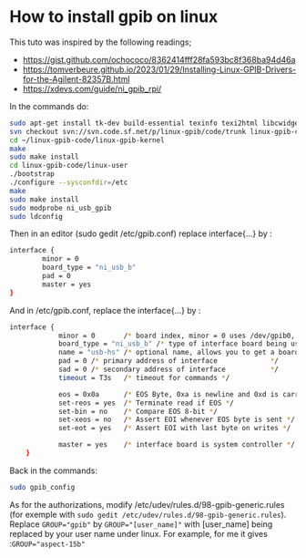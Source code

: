 # How to install gpib on linux

This tuto was inspired by the following readings;

- https://gist.github.com/ochococo/8362414fff28fa593bc8f368ba94d46a
- https://tomverbeure.github.io/2023/01/29/Installing-Linux-GPIB-Drivers-for-the-Agilent-82357B.html
- https://xdevs.com/guide/ni_gpib_rpi/

In the commands do:

```bash
sudo apt-get install tk-dev build-essential texinfo texi2html libcwidget-dev libncurses5-dev libx11-dev binutils-dev bison flex libusb-1.0-0 libusb-dev libmpfr-dev libexpat1-dev tofrodos subversion autoconf automake libtool mercurial
svn checkout svn://svn.code.sf.net/p/linux-gpib/code/trunk linux-gpib-code
cd ~/linux-gpib-code/linux-gpib-kernel
make
sudo make install
cd linux-gpib-code/linux-user
./bootstrap
./configure --sysconfdir=/etc
make
sudo make install
sudo modprobe ni_usb_gpib
sudo ldconfig
```

Then in an editor (sudo gedit /etc/gpib.conf) replace interface{...} by :

```bash
interface {
        minor = 0
        board_type = "ni_usb_b"
        pad = 0
        master = yes
} 

```

And in /etc/gpib.conf, replace the interface{...} by :

```bash
interface {
            minor = 0       /* board index, minor = 0 uses /dev/gpib0, minor = 1 uses /dev/gpib1, etc. */
            board_type = "ni_usb_b" /* type of interface board being used */
            name = "usb-hs" /* optional name, allows you to get a board descriptor using ibfind() */
            pad = 0 /* primary address of interface             */
            sad = 0 /* secondary address of interface           */
            timeout = T3s   /* timeout for commands */

            eos = 0x0a      /* EOS Byte, 0xa is newline and 0xd is carriage return */
            set-reos = yes  /* Terminate read if EOS */
            set-bin = no    /* Compare EOS 8-bit */
            set-xeos = no   /* Assert EOI whenever EOS byte is sent */
            set-eot = yes   /* Assert EOI with last byte on writes */

            master = yes    /* interface board is system controller */
    }
```

Back in the commands:

```bash
sudo gpib_config
```

As for the authorizations, modify /etc/udev/rules.d/98-gpib-generic.rules (for exemple with `sudo gedit /etc/udev/rules.d/98-gpib-generic.rules`). Replace `GROUP="gpib"` by `GROUP="[user_name]"` with [user_name] being replaced by your user name under linux. For example, for me it gives :`GROUP="aspect-15b"`

